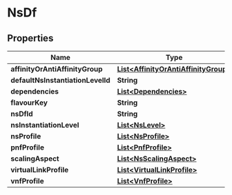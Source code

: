
# NsDf

## Properties
Name | Type | Description | Notes
------------ | ------------- | ------------- | -------------
**affinityOrAntiAffinityGroup** | [**List&lt;AffinityOrAntiAffinityGroup&gt;**](AffinityOrAntiAffinityGroup.md) |  |  [optional]
**defaultNsInstantiationLevelId** | **String** |  |  [optional]
**dependencies** | [**List&lt;Dependencies&gt;**](Dependencies.md) |  |  [optional]
**flavourKey** | **String** |  |  [optional]
**nsDfId** | **String** |  |  [optional]
**nsInstantiationLevel** | [**List&lt;NsLevel&gt;**](NsLevel.md) |  |  [optional]
**nsProfile** | [**List&lt;NsProfile&gt;**](NsProfile.md) |  |  [optional]
**pnfProfile** | [**List&lt;PnfProfile&gt;**](PnfProfile.md) |  |  [optional]
**scalingAspect** | [**List&lt;NsScalingAspect&gt;**](NsScalingAspect.md) |  |  [optional]
**virtualLinkProfile** | [**List&lt;VirtualLinkProfile&gt;**](VirtualLinkProfile.md) |  |  [optional]
**vnfProfile** | [**List&lt;VnfProfile&gt;**](VnfProfile.md) |  |  [optional]



